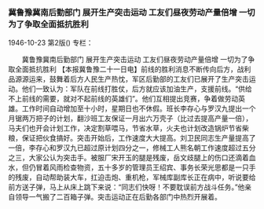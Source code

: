 ### 冀鲁豫冀南后勤部门  展开生产突击运动  工友们昼夜劳动产量倍增  一切为了争取全面抵抗胜利

1946-10-23
第2版()
专栏：

　　冀鲁豫冀南后勤部门
    展开生产突击运动
    工友们昼夜劳动产量倍增
    一切为了争取全面抵抗胜利
    【本报冀鲁豫二十一日电】前线的胜利消息不断传向后方，战利品源源运来，鼓舞着后方人民生产热忱，军区后勤部的工友们已展开了生产突击运动。他们一致认为：军队在前线打胜仗，后方就应该加油生产，支援前线。“供给不上前线的需要，就对不起前线的英雄们”。他们互相提出竞赛，争着做劳动英雄。工作时间自动增加至十小时，星期日也不休假。班长李存心与罗汉九提出一个月锯两万把子的计划，翻沙班工友保证一月出六万壳子（比过去提高产量一倍），马夫们也开会计划工作，决定割草喂马，节省水草，火夫也计划改造锅炉节省柴粮，保证把伙食搞好。突击开始后，工作速度大大提高。刘卫民同志生产量提高了一倍，李存心和罗汉九已超过原计划四分之一，修械工人熊名朝工作速度超过五分之三，大家公认为突击手。被服厂宋开玉的腿是残废，岳文歧腿上的伤口还滴着血水，但仍冒着风雨检查物资，五十多岁的管理员王绍宾、事务长荣光思都是一只手的残废，自动帮助装大车，扛迫击炮、重机枪，军械库副库长正在病中，听说要给前方送子弹，马上从床上跳下来说：“同志们快呀！不要耽误前方战斗任务。”他亲自领导一气搬了二百箱子弹。突击运动正在后勤各部门中热烈开展着。
